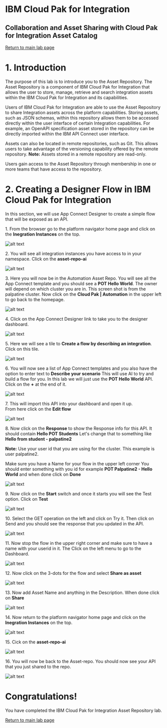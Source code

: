 # IBM Cloud Pak for Integration

## Collaboration and Asset Sharing with Cloud Pak for Integration Asset Catalog

[Return to main lab page](../index.md)

# 1. Introduction <a name="introduction"></a>

The purpose of this lab is to introduce you to the Asset Repository. The Asset Repository is a component of IBM Cloud Pak for Integration that allows the user to store, manage, retrieve and search integration assets within the IBM Cloud Pak for Integration and its capabilities.

Users of IBM Cloud Pak for Integration are able to use the Asset Repository to share Integration assets across the platform capabilities. Storing assets, such as JSON schemas, within this repository allows them to be accessed directly within the user interface of certain Integration capabilities. For example, an OpenAPI specification asset stored in the repository can be directly imported within the IBM API Connect user interface.

Assets can also be located in remote repositories, such as Git. This allows users to take advantage of the versioning capability offered by the remote repository. **Note:** Assets stored in a remote repository are read-only.

Users gain access to the Asset Repository through membership in one or more teams that have access to the repository.

# 2. Creating a Designer Flow in IBM Cloud Pak for Integration <a name="creating_a_designer_flow_in_cp4i"></a>

In this section, we will use App Connect Designer to create a simple flow that will be exposed as an API.

1\. From the browser go to the platform navigator home page and click on the **Inegration Instances** on the top.

![alt text][pic1]

2\. You will see all integration instances you have access to in your namespace.  Click on the **asset-repo-ai**

![alt text][pic2]

3\. Here you will now be in the Automation Asset Repo.   You will see all the App Connect template and you should see a **POT Hello World**.   The owner will depend on which cluster you are in.  This screen shot is from the palpatine cluster. 
Now click on the **Cloud Pak | Automation** in the upper left to go back to the homepage.

![alt text][pic3]

4\. Click on the App Connect Designer link to take you to the designer dashboard. 

![alt text][pic4]

5\.  Here we will see a tile to **Create a flow by describing an integration**.   Click on this tile. 

![alt text][pic5]

6\. You will now see a list of App Connect templates and you also have the option to enter text to **Describe your scenario**  This will use AI to try and build a flow for you.  In this lab we will just use the **POT Hello World** API.
Click on the **+** at the end of it. 

![alt text][pic6]

7\. This will import this API into your dashboard and open it up.  
From here click on the **Edit flow**

![alt text][pic6a]

8\. Now click on the **Response** to show the Response info for this API.  It should contain **Hello POT Students**
Let's change that to something like **Hello from student - palpatine2**

**Note:** Use your user id that you are using for the cluster.  This example is user palpatine2. 

Make sure you have a Name for your flow in the upper left corner
You should enter something with you id for example **POT Palpatine2 - Hello World** and when done click on **Done**

![alt text][pic7]

9\. Now click on the **Start** switch and once it starts you will see the Test option.   Click on **Test**

![alt text][pic8]

10\. Select the GET operation on the left and click on Try it.
Then click on Send and you should see the response that you updated in the API.

![alt text][pic9]

11\. Now stop the flow in the upper right corner and make sure to have a name with your userid in it. 
The Click on the left menu to go to the Dashboard. 

![alt text][pic10]

12\. Now click on the 3-dots for the flow and select **Share as asset**

![alt text][pic11]

13\. Now add Asset Name and anything in the Description.
When done click on **Share** 

![alt text][pic12]

14\. Now return to the platform navigator home page and click on the **Inegration Instances** on the top.

![alt text][pic1]

15\. Cick on the **asset-repo-ai**

![alt text][pic2]

16\. You will now be back to the Asset-repo.  You should now see your API that you just shared to the repo.  

![alt text][pic13]

[pic0]: images/0.png
[pic1]: images/1.png
[pic2]: images/2.png
[pic3]: images/3.png
[pic4]: images/4.png
[pic5]: images/5.png
[pic6]: images/6.png
[pic6a]: images/6a.png
[pic6b]: images/6b.png
[pic7]: images/7.png
[pic8]: images/8.png
[pic9]: images/9.png
[pic10]: images/10.png
[pic11]: images/11.png
[pic12]: images/12.png
[pic13]: images/13.png

#
# Congratulations!
You have completed the IBM Cloud Pak for Integration Asset Repository lab.

[Return to main lab page](../index.md)